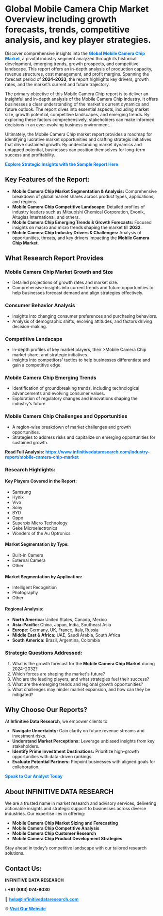 <h1>Global Mobile Camera Chip Market Overview including growth forecasts, trends, competitive analysis, and key player strategies.</h1>
<p>
Discover comprehensive insights into the 
<a href="https://www.infinitivedataresearch.com/industry-report/mobile-camera-chip-market" rel="dofollow" style="color: #007BFF; text-decoration: none;"><strong>Global Mobile Camera Chip Market</strong></a>, a pivotal industry segment analyzed through its historical development, emerging trends, growth prospects, and competitive landscape. This report offers an in-depth analysis of production capacity, revenue structures, cost management, and profit margins. Spanning the forecast period of <strong>2024–2033</strong>, the report highlights key drivers, growth rates, and the market’s current and future trajectory.
</p>
<p>
The primary objective of this Mobile Camera Chip report is to deliver an insightful and in-depth analysis of the Mobile Camera Chip industry. It offers businesses a clear understanding of the market's current dynamics and future outlook. The report dives into essential aspects, including market size, growth potential, competitive landscapes, and emerging trends. By exploring these factors comprehensively, stakeholders can make informed decisions in an ever-evolving business environment.
</p>
<p>
Ultimately, the Mobile Camera Chip market report provides a roadmap for identifying lucrative market opportunities and crafting strategic initiatives that drive sustained growth. By understanding market dynamics and untapped potential, businesses can position themselves for long-term success and profitability.
</p>
<p>
<a href="https://www.infinitivedataresearch.com/request-sample/reportId=106623" style="color: #007BFF; text-decoration: none;"><strong>Explore Strategic Insights with the Sample Report Here</strong></a>
</p>

<h2>Key Features of the Report:</h2>
<ul>
<li><strong>Mobile Camera Chip Market Segmentation & Analysis:</strong> Comprehensive breakdown of global market shares across product types, applications, and regions.</li>
<li><strong>Mobile Camera Chip Competitive Landscape:</strong> Detailed profiles of industry leaders such as Mitsubishi Chemical Corporation, Evonik, Altuglas International, and others.</li>
<li><strong>Mobile Camera Chip Emerging Trends & Growth Forecasts:</strong> Focused insights on macro and micro trends shaping the market till <strong>2032</strong>.</li>
<li><strong>Mobile Camera Chip Industry Drivers & Challenges:</strong> Analysis of opportunities, threats, and key drivers impacting the <strong>Mobile Camera Chip Market</strong>.</li>
</ul>

<h2>What Research Report Provides</h2>
<h3>Mobile Camera Chip Market Growth and Size</h3>
<ul>
<li>Detailed projections of growth rates and market size.</li>
<li>Comprehensive insights into current trends and future opportunities to help businesses forecast demand and align strategies effectively.</li>
</ul>

<h3>Consumer Behavior Analysis</h3>
<ul>
<li>Insights into changing consumer preferences and purchasing behaviors.</li>
<li>Analysis of demographic shifts, evolving attitudes, and factors driving decision-making.</li>
</ul>

<h3>Competitive Landscape</h3>
<ul>
<li>In-depth profiles of key market players, their >Mobile Camera Chip market share, and strategic initiatives.</li>
<li>Insights into competitors' tactics to help businesses differentiate and gain a competitive edge.</li>
</ul>

<h3>Mobile Camera Chip Emerging Trends</h3>
<ul>
<li>Identification of groundbreaking trends, including technological advancements and evolving consumer values.</li>
<li>Exploration of regulatory changes and innovations shaping the industry's future.</li>
</ul>

<h3>Mobile Camera Chip Challenges and Opportunities</h3>
<ul>
<li>A region-wise breakdown of market challenges and growth opportunities.</li>
<li>Strategies to address risks and capitalize on emerging opportunities for sustained growth.</li>
</ul>
<p><strong>Read Full Analysis:</strong> <a href="https://www.infinitivedataresearch.com/industry-report/mobile-camera-chip-market" rel="dofollow" style="color: #007BFF; text-decoration: none;"><strong>https://www.infinitivedataresearch.com/industry-report/mobile-camera-chip-market</strong></a></p>
<h3>Research Highlights:</h3>
<h4>Key Players Covered in the Report:</h4>
<ul><li>Samsung</li><li>Hynix</li><li>Vivo</li><li>Sony</li><li>BYD</li><li>Oppo</li><li>Superpix Micro Technology</li><li>Geke Microelectronics</li><li>Wonders of the Au Optronics</li></ul>
<h4>Market Segmentation by Type:</h4>
<ul><li>Built-in Camera</li><li>External Camera</li><li>Other</li></ul>
<h4>Market Segmentation by Application:</h4>
<ul><li>Intelligent Recognition</li><li>Photography</li><li>Other</li></ul>

<h4>Regional Analysis:</h4>
<ul>
<li><strong>North America:</strong> United States, Canada, Mexico</li>
<li><strong>Asia-Pacific:</strong> China, Japan, India, Southeast Asia</li>
<li><strong>Europe:</strong> Germany, UK, France, Italy, Russia</li>
<li><strong>Middle East & Africa:</strong> UAE, Saudi Arabia, South Africa</li>
<li><strong>South America:</strong> Brazil, Argentina, Colombia</li>
</ul>

<h3>Strategic Questions Addressed:</h3>
<ol>
<li>What is the growth forecast for the <strong>Mobile Camera Chip Market</strong> during 2024–2032?</li>
<li>Which forces are shaping the market's future?</li>
<li>Who are the leading players, and what strategies fuel their success?</li>
<li>What are the emerging trends and regional growth opportunities?</li>
<li>What challenges may hinder market expansion, and how can they be mitigated?</li>
</ol>

<h2>Why Choose Our Reports?</h2>
<p>At <strong>Infinitive Data Research</strong>, we empower clients to:</p>
<ul>
<li><strong>Navigate Uncertainty:</strong> Gain clarity on future revenue streams and investment risks.</li>
<li><strong>Understand Market Perceptions:</strong> Leverage unbiased insights from key stakeholders.</li>
<li><strong>Identify Prime Investment Destinations:</strong> Prioritize high-growth opportunities with data-driven rankings.</li>
<li><strong>Evaluate Potential Partners:</strong> Pinpoint businesses with aligned goals for collaboration.</li>
</ul>
<p><a href="https://www.infinitivedataresearch.com/industry-report/mobile-camera-chip-market" rel="dofollow" style="color: #007BFF; text-decoration: none;"><strong>Speak to Our Analyst Today</strong></a></p>

<h2>About INFINITIVE DATA RESEARCH</h2>
<p>We are a trusted name in market research and advisory services, delivering actionable insights and strategic support to businesses across diverse industries. Our expertise lies in offering:</p>
<ul>
<li><strong>Mobile Camera Chip Market Sizing and Forecasting</strong></li>
<li><strong>Mobile Camera Chip Competitive Analysis</strong></li>
<li><strong>Mobile Camera Chip Customer Research</strong></li>
<li><strong>Mobile Camera Chip Product Development Strategies</strong></li>
</ul>
<p>Stay ahead in today’s competitive landscape with our tailored research solutions.</p>

<h2>Contact Us:</h2>
<p><strong>INFINITIVE DATA RESEARCH</strong></p>
<p>📞 <strong>+91 (883) 074-8030</strong></p>
<p>📧 <strong><a href="mailto:help@infinitivedataresearch.com" style="color: #007BFF;">help@infinitivedataresearch.com</a></strong></p>
<p>🌐 <strong><a href="https://www.infinitivedataresearch.com" rel="dofollow" style="color: #007BFF;">Visit Our Website</a></strong></p>